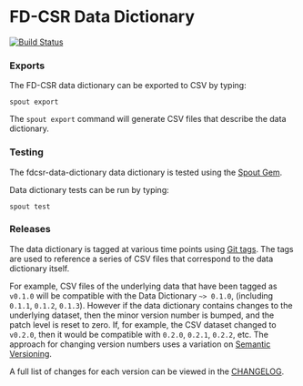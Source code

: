 FD-CSR Data Dictionary
======================

[![Build Status](https://app.travis-ci.com/nsrr/fdcsr-data-dictionary.svg?branch=master)](https://app.travis-ci.com/nsrr/fdcsr-data-dictionary)

### Exports

The FD-CSR data dictionary can be exported to CSV by typing:

```
spout export
```

The `spout export` command will generate CSV files that describe the data
dictionary.


### Testing

The fdcsr-data-dictionary data dictionary is tested using the
[Spout Gem](https://github.com/nsrr/spout).

Data dictionary tests can be run by typing:

```
spout test
```


### Releases

The data dictionary is tagged at various time points using
[Git tags](http://git-scm.com/book/en/Git-Basics-Tagging). The tags are used to
reference a series of CSV files that correspond to the data dictionary itself.

For example, CSV files of the underlying data that have been tagged as `v0.1.0`
will be compatible with the Data Dictionary `~> 0.1.0`,
(including `0.1.1`, `0.1.2`, `0.1.3`). However if the data dictionary contains
changes to the underlying dataset, then the minor version number is bumped, and
the patch level is reset to zero. If, for example, the CSV dataset changed to
`v0.2.0`, then it would be compatible with `0.2.0`, `0.2.1`, `0.2.2`, etc. The
approach for changing version numbers uses a variation on
[Semantic Versioning](http://semver.org).

A full list of changes for each version can be viewed in the
[CHANGELOG](https://github.com/nsrr/fdcsr-data-dictionary/blob/master/CHANGELOG.md).

